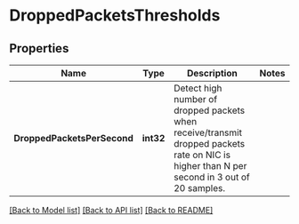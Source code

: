 # DroppedPacketsThresholds

## Properties
Name | Type | Description | Notes
------------ | ------------- | ------------- | -------------
**DroppedPacketsPerSecond** | **int32** | Detect high number of dropped packets when receive/transmit dropped packets rate on NIC is higher than N per second in 3 out of 20 samples. | 

[[Back to Model list]](../README.md#documentation-for-models) [[Back to API list]](../README.md#documentation-for-api-endpoints) [[Back to README]](../README.md)


